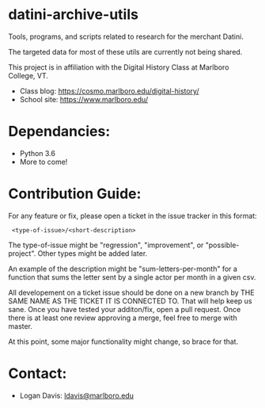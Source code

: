 # datini-archive-utils
Tools, programs, and scripts related to research for the merchant Datini.

The targeted data for most of these utils are currently not being shared.

This project is in affiliation with the Digital History Class
at Marlboro College, VT.

* Class blog: https://cosmo.marlboro.edu/digital-history/
* School site: https://www.marlboro.edu/

# Dependancies:
* Python 3.6
* More to come!


# Contribution Guide:
For any feature or fix, please open a ticket in the issue tracker in this format:

     <type-of-issue>/<short-description>
     
The type-of-issue might be "regression", "improvement", or "possible-project". 
Other types might be added later.

An example of the description might be "sum-letters-per-month" for a function that 
sums the letter sent by a single actor per month in a given csv.

All developement on a ticket issue should be done on a new branch by 
THE SAME NAME AS THE TICKET IT IS CONNECTED TO. That will help keep us sane.
Once you have tested your additon/fix, open a pull request. Once there is at
least one review approving a merge, feel free to merge with master.

At this point, some major functionality might change, so brace for that.

# Contact:
* Logan Davis: ldavis@marlboro.edu
